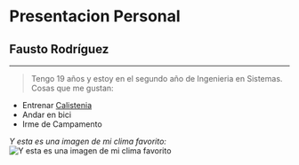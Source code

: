 # Presentacion Personal
## Fausto Rodríguez
___
> Tengo 19 años y estoy en el segundo año de Ingenieria en Sistemas.
Cosas que me gustan:
- Entrenar [Calistenia](https://es.wikipedia.org/wiki/Calistenia)
- Andar en bici
- Irme de Campamento

*Y esta es una imagen de mi clima favorito:*
![Y esta es una imagen de mi clima favorito](https://images.unsplash.com/photo-1503435824048-a799a3a84bf7?q=80&w=1887&auto=format&fit=crop&ixlib=rb-4.0.3&ixid=M3wxMjA3fDB8MHxwaG90by1wYWdlfHx8fGVufDB8fHx8fA%3D%3D)
